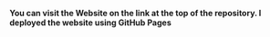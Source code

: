 **You can visit the Website on the link at the top of the repository. I deployed the website using GitHub Pages**


